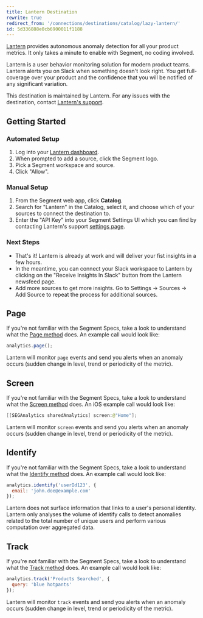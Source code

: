 ```yaml
---
title: Lantern Destination
rewrite: true
redirect_from: '/connections/destinations/catalog/lazy-lantern/'
id: 5d336888e0cb6900011f1188
---
```

[Lantern](https://lantern.so/?utm_source=segmentio&utm_medium=docs&utm_campaign=partners) provides autonomous anomaly detection for all your product metrics. It only takes a minute to enable with Segment, no coding involved.

Lantern is a user behavior monitoring solution for modern product teams. Lantern alerts you on Slack when something doesn't look right. You get full-coverage over your product and the confidence that you will be notified of any significant variation.

This destination is maintained by Lantern. For any issues with the destination, contact [Lantern's support](mailto:support@lantern.so).

## Getting Started



### Automated Setup
1. Log into your [Lantern dashboard](https://app.lantern.so).
2. When prompted to add a source, click the Segment logo.
3. Pick a Segment workspace and source.
4. Click "Allow".

### Manual Setup

1. From the Segment web app, click **Catalog**.
2. Search for "Lantern" in the Catalog, select it, and choose which of your sources to connect the destination to.
3. Enter the "API Key" into your Segment Settings UI which you can find by contacting Lantern's support [settings page](https://app.lantern.so).

### Next Steps
 - That's it! Lantern is already at work and will deliver your fist insights in a few hours.
 - In the meantime, you can connect your Slack workspace to Lantern by clicking on the "Receive Insights In Slack" button from the Lantern newsfeed page.
 - Add more sources to get more insights. Go to Settings -> Sources -> Add Source to repeat the process for additional sources.


## Page

If you're not familiar with the Segment Specs, take a look to understand what the [Page method](/docs/connections/spec/page/) does. An example call would look like:

```js
analytics.page();
```

Lantern will monitor `page` events and send you alerts when an anomaly occurs (sudden change in level, trend or periodicity of the metric).


## Screen

If you're not familiar with the Segment Specs, take a look to understand what the [Screen method](/docs/connections/spec/screen/) does. An iOS example call would look like:

```swift
[[SEGAnalytics sharedAnalytics] screen:@"Home"];
```

Lantern will monitor `screen` events and send you alerts when an anomaly occurs (sudden change in level, trend or periodicity of the metric).


## Identify

If you're not familiar with the Segment Specs, take a look to understand what the [Identify method](/docs/connections/spec/identify/) does. An example call would look like:

```js
analytics.identify('userId123', {
  email: 'john.doe@example.com'
});
```

Lantern does not surface information that links to a user's personal identity. Lantern only analyses the volume of identify calls to detect anomalies related to the total number of unique users and perform various computation over aggregated data.


## Track

If you're not familiar with the Segment Specs, take a look to understand what the [Track method](/docs/connections/spec/track/) does. An example call would look like:

```js
analytics.track('Products Searched', {
  query: 'blue hotpants'
});
```

Lantern will monitor `track` events and send you alerts when an anomaly occurs (sudden change in level, trend or periodicity of the metric).
